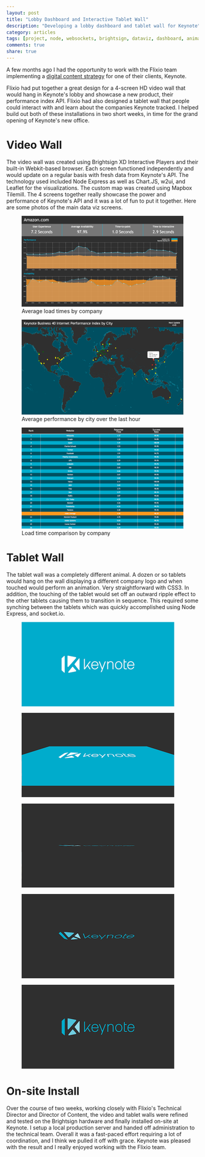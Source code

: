 ```yaml
---
layout: post
title: "Lobby Dashboard and Interactive Tablet Wall"
description: "Developing a lobby dashboard and tablet wall for Keynote"
category: articles
tags: [project, node, websockets, brightsign, dataviz, dashboard, animation]
comments: true
share: true
---
```


A few months ago I had the opportunity to work with the Flixio team implementing a [digital content strategy](http://flixio.com/flixio-studios-content-strategy-for-keynote-lobby-re-model-in-san-mateo) for one of their clients, Keynote.

Flixio had put together a great design for a 4-screen HD video wall that would hang in Keynote's lobby and showcase a new product, their performance index API.  Flixio had also designed a tablet wall that people could interact with and learn about the companies Keynote tracked.  I helped build out both of these installations in two short weeks, in time for the grand opening of Keynote's new office.

# Video Wall

The video wall was created using Brightsign XD Interactive Players and their built-in Webkit-based browser.  Each screen functioned independently and would update on a regular basis with fresh data from Keynote's API.  The technology used included Node Express as well as Chart.JS, w2ui, and Leaflet for the visualizations.  The custom map was created using Mapbox Tilemill.  The 4 screens together really showcase the power and performance of Keynote's API and it was a lot of fun to put it together.  Here are some photos of the main data viz screens.

<figure>
	<a href="/images/posts/flixio/average.png" target="_window"><img src="/images/posts/flixio/average.png"></a>	
	<figcaption>Average load times by company</figcaption>
</figure>

<figure>
	<a href="/images/posts/flixio/map.png" target="_window"><img src="/images/posts/flixio/map.png"></a>	
	<figcaption>Average performance by city over the last hour</figcaption>
</figure>

<figure>
	<a href="/images/posts/flixio/top40.png" target="_window"><img src="/images/posts/flixio/top40.png"></a>	
	<figcaption>Load time comparison by company</figcaption>
</figure>

# Tablet Wall

The tablet wall was a completely different animal.  A dozen or so tablets would hang on the wall displaying a different company logo and when touched would perform an animation.  Very straightforward with CSS3.  In addition, the touching of the tablet would set off an outward ripple effect to the other tablets causing them to transition in sequence.  This required some synching between the tablets which was quickly accomplished using Node Express, and socket.io.

<figure>
	<a href="/images/posts/flixio/key1.png" target="_window"><img src="/images/posts/flixio/key1.png"></a>	
</figure>
<figure>
	<a href="/images/posts/flixio/key2.png" target="_window"><img src="/images/posts/flixio/key2.png"></a>	
</figure>
<figure>
	<a href="/images/posts/flixio/key3.png" target="_window"><img src="/images/posts/flixio/key3.png"></a>	
</figure>
<figure>
	<a href="/images/posts/flixio/key4.png" target="_window"><img src="/images/posts/flixio/key4.png"></a>	
</figure>
<figure>
	<a href="/images/posts/flixio/key5.png" target="_window"><img src="/images/posts/flixio/key5.png"></a>	
</figure>

# On-site Install

Over the course of two weeks, working closely with Flixio's Technical Director and Director of Content, the video and tablet walls were refined and tested on the Brightsign hardware and finally installed on-site at Keynote.  I setup a local production server and handed off administration to the technical team.  Overall it was a fast-paced effort requiring a lot of coordination, and I think we pulled it off with grace.  Keynote was pleased with the result and I really enjoyed working with the Flixio team.
